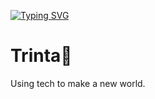 [![Typing SVG](https://readme-typing-svg.herokuapp.com?font=Fira+Code&size=23&pause=1000&color=5807BF&center=true&width=435&lines=Trinta;+Solve+a+problem;Develop+the+future)](https://git.io/typing-svg)

# Trinta🚀
Using tech to make a new world.
